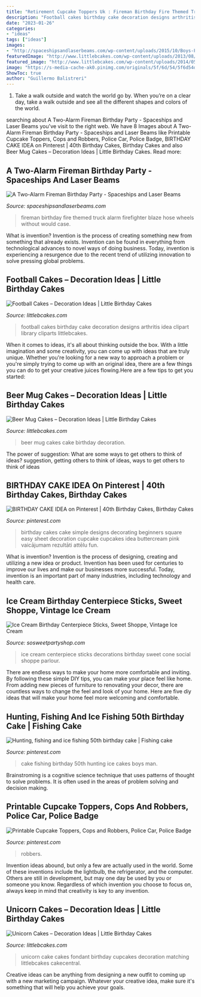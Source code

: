 ```yaml
---
title: "Retirement Cupcake Toppers Uk : Fireman Birthday Fire Themed Truck Alarm Firefighter Blaze Hose Wheels Without Would Case"
description: "Football cakes birthday cake decoration designs arthritis idea clipart library cliparts littlebcakes"
date: "2023-01-26"
categories:
- "ideas"
tags: ["ideas"]
images:
- "http://spaceshipsandlaserbeams.com/wp-content/uploads/2015/10/Boys-FIreman-Themed-Birthday-Party-Food-Candy-Ideas.jpg"
featuredImage: "http://www.littlebcakes.com/wp-content/uploads/2013/08/Football-Birthday-Cakes.jpg"
featured_image: "http://www.littlebcakes.com/wp-content/uploads/2014/05/Unicorn-Cake-Pictures-768x1024.jpg"
image: "https://s-media-cache-ak0.pinimg.com/originals/5f/6d/54/5f6d54de72ffa029dfd97aaa75973385.jpg"
ShowToc: true
author: "Guillermo Balistreri"
---
```



1) Take a walk outside and watch the world go by. When you’re on a clear day, take a walk outside and see all the different shapes and colors of the world.

	

		
searching about A Two-Alarm Fireman Birthday Party - Spaceships and Laser Beams you've visit to the right web. We have 8 Images about A Two-Alarm Fireman Birthday Party - Spaceships and Laser Beams like Printable Cupcake Toppers, Cops and Robbers, Police Car, Police Badge, BIRTHDAY CAKE IDEA on Pinterest | 40th Birthday Cakes, Birthday Cakes and also Beer Mug Cakes – Decoration Ideas | Little Birthday Cakes. Read more:
		
    
## A Two-Alarm Fireman Birthday Party - Spaceships And Laser Beams

<img loading=lazy src="http://spaceshipsandlaserbeams.com/wp-content/uploads/2015/10/Boys-FIreman-Themed-Birthday-Party-Food-Candy-Ideas.jpg" onerror="this.onerror=null;this.src='https://tse2.mm.bing.net/th?id=OIP.cJoYzY8_fAN8XvAstDas4gHaLH&amp;pid=15.1';" alt="A Two-Alarm Fireman Birthday Party - Spaceships and Laser Beams">

_Source: spaceshipsandlaserbeams.com_

>fireman birthday fire themed truck alarm firefighter blaze hose wheels without would case. 

	

What is invention?
Invention is the process of creating something new from something that already exists. Invention can be found in everything from technological advances to novel ways of doing business. Today, invention is experiencing a resurgence due to the recent trend of utilizing innovation to solve pressing global problems.

    
## Football Cakes – Decoration Ideas | Little Birthday Cakes

<img loading=lazy src="http://www.littlebcakes.com/wp-content/uploads/2013/08/Football-Birthday-Cakes.jpg" onerror="this.onerror=null;this.src='https://tse3.mm.bing.net/th?id=OIP.NBncDrM6cudzTJG9htH1zQHaE7&amp;pid=15.1';" alt="Football Cakes – Decoration Ideas | Little Birthday Cakes">

_Source: littlebcakes.com_

>football cakes birthday cake decoration designs arthritis idea clipart library cliparts littlebcakes. 

	

When it comes to ideas, it's all about thinking outside the box. With a little imagination and some creativity, you can come up with ideas that are truly unique. Whether you're looking for a new way to approach a problem or you're simply trying to come up with an original idea, there are a few things you can do to get your creative juices flowing.Here are a few tips to get you started:

    
## Beer Mug Cakes – Decoration Ideas | Little Birthday Cakes

<img loading=lazy src="http://www.littlebcakes.com/wp-content/uploads/2014/02/Beer-Mug-Cakes.jpg" onerror="this.onerror=null;this.src='https://tse3.mm.bing.net/th?id=OIP.kb9rtAxgP13VcIEJqeKxxgHaHM&amp;pid=15.1';" alt="Beer Mug Cakes – Decoration Ideas | Little Birthday Cakes">

_Source: littlebcakes.com_

>beer mug cakes cake birthday decoration. 

	

The power of suggestion: What are some ways to get others to think of ideas?
suggestion, getting others to think of ideas, ways to get others to think of ideas

    
## BIRTHDAY CAKE IDEA On Pinterest | 40th Birthday Cakes, Birthday Cakes

<img loading=lazy src="https://s-media-cache-ak0.pinimg.com/originals/5f/6d/54/5f6d54de72ffa029dfd97aaa75973385.jpg" onerror="this.onerror=null;this.src='https://tse3.mm.bing.net/th?id=OIP.Y2qQHy08D_jAjEOiSKFzbQHaFh&amp;pid=15.1';" alt="BIRTHDAY CAKE IDEA on Pinterest | 40th Birthday Cakes, Birthday Cakes">

_Source: pinterest.com_

>birthday cakes cake simple designs decorating beginners square easy sheet decoration cupcake cupcakes idea buttercream pink vaicājumam rezultāti attēlu fun. 

	

What is invention?
Invention is the process of designing, creating and utilizing a new idea or product. Invention has been used for centuries to improve our lives and make our businesses more successful. Today, invention is an important part of many industries, including technology and health care.

    
## Ice Cream Birthday Centerpiece Sticks, Sweet Shoppe, Vintage Ice Cream

<img loading=lazy src="https://sosweetpartyshop.com/wp-content/uploads/2018/05/ice-cream-birthday-centerpiece-sticks-sweet-shoppe-vintage-ice-cream-parlour-ice-cream-cone-party-decorations-ice-cream-social-set-of-3-5b00ae56.jpg" onerror="this.onerror=null;this.src='https://tse3.mm.bing.net/th?id=OIP.ptX1iGgMx-ZlJJHl1i2IRgHaLK&amp;pid=15.1';" alt="Ice Cream Birthday Centerpiece Sticks, Sweet Shoppe, Vintage Ice Cream">

_Source: sosweetpartyshop.com_

>ice cream centerpiece sticks decorations birthday sweet cone social shoppe parlour. 

	

There are endless ways to make your home more comfortable and inviting. By following these simple DIY tips, you can make your place feel like home. From adding new pieces of furniture to renovating your decor, there are countless ways to change the feel and look of your home. Here are five diy ideas that will make your home feel more welcoming and comfortable.

    
## Hunting, Fishing And Ice Fishing 50th Birthday Cake | Fishing Cake

<img loading=lazy src="https://i.pinimg.com/originals/c6/fb/45/c6fb4556bda648538a2f8125895452c8.jpg" onerror="this.onerror=null;this.src='https://tse4.mm.bing.net/th?id=OIP.gT2bSWku6BfC3298j2IAuwHaKv&amp;pid=15.1';" alt="Hunting, fishing and ice fishing 50th birthday cake | Fishing cake">

_Source: pinterest.com_

>cake fishing birthday 50th hunting ice cakes boys man. 

	

Brainstroming is a cognitive science technique that uses patterns of thought to solve problems. It is often used in the areas of problem solving and decision making.

    
## Printable Cupcake Toppers, Cops And Robbers, Police Car, Police Badge

<img loading=lazy src="https://i.pinimg.com/736x/a5/f0/b4/a5f0b4d03ba9dd877a50a885fce20bc5.jpg" onerror="this.onerror=null;this.src='https://tse2.mm.bing.net/th?id=OIP.NgQG7A9w9n-yhhB9GPtj0QHaJl&amp;pid=15.1';" alt="Printable Cupcake Toppers, Cops and Robbers, Police Car, Police Badge">

_Source: pinterest.com_

>robbers. 

	

Invention ideas abound, but only a few are actually used in the world. Some of these inventions include the lightbulb, the refrigerator, and the computer. Others are still in development, but may one day be used by you or someone you know. Regardless of which invention you choose to focus on, always keep in mind that creativity is key to any invention.

    
## Unicorn Cakes – Decoration Ideas | Little Birthday Cakes

<img loading=lazy src="http://www.littlebcakes.com/wp-content/uploads/2014/05/Unicorn-Cake-Pictures-768x1024.jpg" onerror="this.onerror=null;this.src='https://tse3.mm.bing.net/th?id=OIP.DjeHt37L_RjU2HqoxwmeRgHaJ4&amp;pid=15.1';" alt="Unicorn Cakes – Decoration Ideas | Little Birthday Cakes">

_Source: littlebcakes.com_

>unicorn cake cakes fondant birthday cupcakes decoration matching littlebcakes cakecentral. 

	

Creative ideas can be anything from designing a new outfit to coming up with a new marketing campaign. Whatever your creative idea, make sure it's something that will help you achieve your goals.

